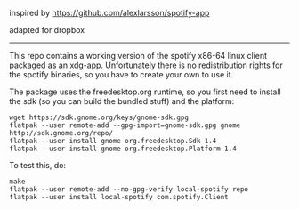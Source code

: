 
inspired by https://github.com/alexlarsson/spotify-app

adapted for dropbox

-----
This repo contains a working version of the spotify x86-64 linux client packaged as an xdg-app.
Unfortunately there is no redistribution rights for the spotify binaries, so you have to create your own to use it.

The package uses the freedesktop.org runtime, so you first need to install the sdk (so you can build the bundled stuff) and the platform:
```
wget https://sdk.gnome.org/keys/gnome-sdk.gpg
flatpak --user remote-add --gpg-import=gnome-sdk.gpg gnome http://sdk.gnome.org/repo/
flatpak --user install gnome org.freedesktop.Sdk 1.4
flatpak --user install gnome org.freedesktop.Platform 1.4
```

To test this, do:
```
make
flatpak --user remote-add --no-gpg-verify local-spotify repo
flatpak --user install local-spotify com.spotify.Client
```
